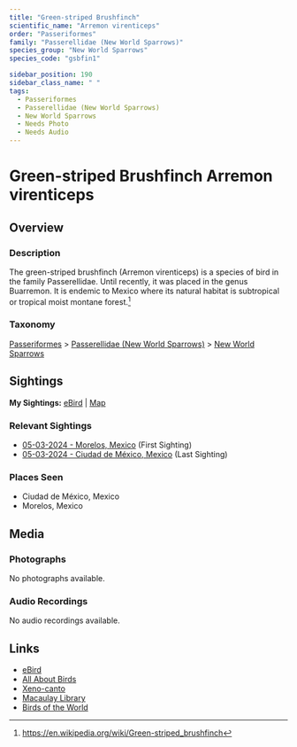 ```yaml
---
title: "Green-striped Brushfinch"
scientific_name: "Arremon virenticeps"
order: "Passeriformes"
family: "Passerellidae (New World Sparrows)"
species_group: "New World Sparrows"
species_code: "gsbfin1"

sidebar_position: 190
sidebar_class_name: " "
tags: 
  - Passeriformes
  - Passerellidae (New World Sparrows)
  - New World Sparrows
  - Needs Photo
  - Needs Audio
---
```


# Green-striped Brushfinch <span className='sci_name'>Arremon virenticeps</span>

## Overview

### Description
The green-striped brushfinch (Arremon virenticeps) is a species of bird in the family Passerellidae. Until recently, it was placed in the genus Buarremon.
It is endemic to Mexico where its natural habitat is subtropical or tropical moist montane forest.[^1]

[^1]: https://en.wikipedia.org/wiki/Green-striped_brushfinch

### Taxonomy
[Passeriformes](/tags/passeriformes) > [Passerellidae (New World Sparrows)](/tags/passerellidae-new-world-sparrows) > [New World Sparrows](/tags/new-world-sparrows)


## Sightings

**My Sightings:** [eBird](https://ebird.org/lifelist?r=world&time=life&spp=gsbfin1) | [Map](/map?species_code=gsbfin1)

### Relevant Sightings

* [05-03-2024 - Morelos, Mexico](https://ebird.org/checklist/S171768259) (First Sighting)
* [05-03-2024 - Ciudad de México, Mexico](https://ebird.org/checklist/S171944247) (Last Sighting)

### Places Seen

* Ciudad de México, Mexico
* Morelos, Mexico



## Media
### Photographs
No photographs available.

### Audio Recordings
No audio recordings available.

## Links
* [eBird](https://ebird.org/species/gsbfin1) 
* [All About Birds](https://www.allaboutbirds.org/guide/gsbfin1) 
* [Xeno-canto](https://www.xeno-canto.org/species/arremon-virenticeps) 
* [Macaulay Library](https://search.macaulaylibrary.org/catalog?taxonCode=gsbfin1&sort=rating_rank_desc)
* [Birds of the World](https://birdsoftheworld.org/bow/species/gsbfin1)
